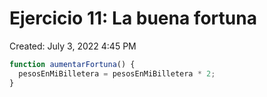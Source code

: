 # Ejercicio 11: La buena fortuna

Created: July 3, 2022 4:45 PM

```jsx
function aumentarFortuna() {
  pesosEnMiBilletera = pesosEnMiBilletera * 2;
}
```